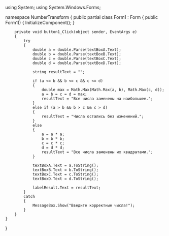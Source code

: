 using System;
using System.Windows.Forms;

namespace NumberTransform
{
    public partial class Form1 : Form
    {
        public Form1()
        {
            InitializeComponent();
        }

        private void button1_Click(object sender, EventArgs e)
        {
            try
            {
                double a = double.Parse(textBoxA.Text);
                double b = double.Parse(textBoxB.Text);
                double c = double.Parse(textBoxC.Text);
                double d = double.Parse(textBoxD.Text);

                string resultText = "";

                if (a <= b && b <= c && c <= d)
                {
                    double max = Math.Max(Math.Max(a, b), Math.Max(c, d));
                    a = b = c = d = max;
                    resultText = "Все числа заменены на наибольшее.";
                }
                else if (a > b && b > c && c > d)
                {
                    resultText = "Числа остались без изменений.";
                }
                else
                {
                    a = a * a;
                    b = b * b;
                    c = c * c;
                    d = d * d;
                    resultText = "Все числа заменены их квадратами.";
                }

                textBoxA.Text = a.ToString();
                textBoxB.Text = b.ToString();
                textBoxC.Text = c.ToString();
                textBoxD.Text = d.ToString();

                labelResult.Text = resultText;
            }
            catch
            {
                MessageBox.Show("Введите корректные числа!");
            }
        }
    }
}
